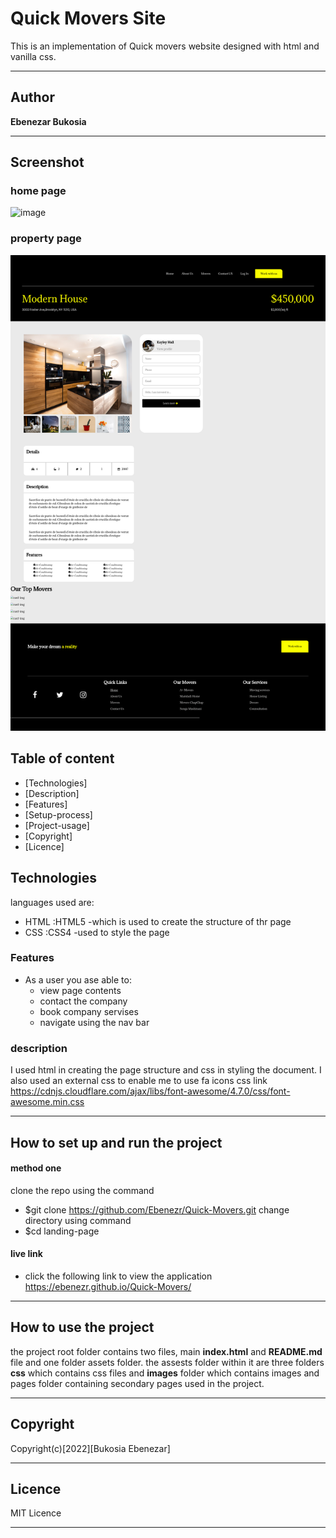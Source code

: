 # Quick Movers Site 

This is an implementation of Quick movers website designed with html and vanilla css. 
***
## Author 

**Ebenezar Bukosia**
***

## Screenshot
### home page
![image](/assets/images/FireShot%20Capture.png)
### property page
![image](/assets/images/FireShot%20Capture%20019%20-%20Property%20page%20-%20127.0.0.1.png)

## Table of content
- [Technologies]
- [Description]
- [Features]
- [Setup-process]
- [Project-usage]
- [Copyright]
- [Licence]

## Technologies

languages used are: 
- HTML :HTML5 -which is used to create the structure of thr page
- CSS :CSS4 -used to style the page

### Features
* As a user you ase able to:
    - view page contents
    - contact the company
    - book company servises
    - navigate using the nav bar
### description
I used html in creating the page structure and css in styling the document.
I also used an external css to enable me to use fa icons
css link https://cdnjs.cloudflare.com/ajax/libs/font-awesome/4.7.0/css/font-awesome.min.css
*** 
## How to set up and run the project

#### method one
clone the repo using the command
- $git clone https://github.com/Ebenezr/Quick-Movers.git
change directory using command
- $cd landing-page
#### live link
   - click the following link to view the application
 https://ebenezr.github.io/Quick-Movers/
***
## How to use the project

the project root folder contains two files, main **index.html** and **README.md** file and one folder assets folder. the assests folder within it are three folders **css** which contains css files and **images** folder which contains images and pages folder containing secondary pages used in the project.
***
## Copyright
 Copyright(c)[2022][Bukosia Ebenezar]

***
## Licence

MIT Licence
***